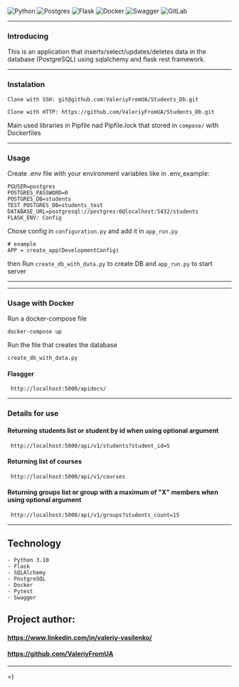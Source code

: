 ![Python](https://img.shields.io/badge/python-3670A0?style=for-the-badge&logo=python&logoColor=ffdd54)
![Postgres](https://img.shields.io/badge/postgres-%23316192.svg?style=for-the-badge&logo=postgresql&logoColor=white)
![Flask](https://img.shields.io/badge/flask-%23000.svg?style=for-the-badge&logo=flask&logoColor=white)
![Docker](https://img.shields.io/badge/docker-%230db7ed.svg?style=for-the-badge&logo=docker&logoColor=white)
![Swagger](https://img.shields.io/badge/-Swagger-%23Clojure?style=for-the-badge&logo=swagger&logoColor=white)
![GitLab](https://img.shields.io/badge/gitlab-%23181717.svg?style=for-the-badge&logo=gitlab&logoColor=white)

***

### Introducing

This is an application that inserts/select/updates/deletes data in the database (PostgreSQL) using sqlalchemy and flask
rest framework.
***

### Instalation

    Clone with SSH: git@github.com:ValeriyFromUA/Students_Db.git

    Clone with HTTP: https://github.com/ValeriyFromUA/Students_Db.git

Main used libraries in Pipfile nad Pipfile.lock that stored in `compose/` with Dockerfiles

***

### Usage

Create .env file with your environment variables like in .env_example:
```
PGUSER=postgres
POSTGRES_PASSWORD=0
POSTGRES_DB=students
TEST_POSTGRES_DB=students_test
DATABASE_URL=postgresql://postgres:0@localhost:5432/students
FLASK_ENV: Config 
```

Chose config in ```configuration.py``` and add it in ```app_run.py```

```
# example
APP = create_app(DevelopmentConfig)
```

then Run ```create_db_with_data.py``` to create DB and ```app_run.py``` to start server
<hr />

***

### Usage with Docker

Run a docker-compose file

```docker-compose up```

Run the file that creates the database

```create_db_with_data.py```

#### Flasgger

     http://localhost:5000/apidocs/

***

### Details for use

#### Returning students list or student by id when using optional argument

     http://localhost:5000/api/v1/students?student_id=5

#### Returning list of courses

     http://localhost:5000/api/v1/courses

#### Returning groups list or group with a maximum of "X" members when using optional argument

     http://localhost:5000/api/v1/groups?students_count=15

***

## Technology

    - Python 3.10
    - Flask
    - SQLAlchemy
    - PostgreSQL
    - Docker
    - Pytest
    - Swagger

## Project author:

#### https://www.linkedin.com/in/valeriy-vasilenko/

#### https://github.com/ValeriyFromUA

***
=)
